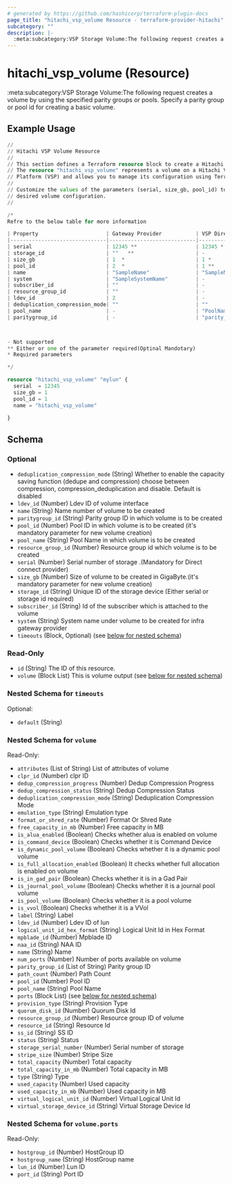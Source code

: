 ```yaml
---
# generated by https://github.com/hashicorp/terraform-plugin-docs
page_title: "hitachi_vsp_volume Resource - terraform-provider-hitachi"
subcategory: ""
description: |-
  :meta:subcategory:VSP Storage Volume:The following request creates a volume by using the specified parity groups or pools. Specify a parity group or pool id for creating a basic volume.
---
```


# hitachi_vsp_volume (Resource)

:meta:subcategory:VSP Storage Volume:The following request creates a volume by using the specified parity groups or pools. Specify a parity group or pool id for creating a basic volume.

## Example Usage

```terraform
//
// Hitachi VSP Volume Resource
//
// This section defines a Terraform resource block to create a Hitachi VSP volume.
// The resource "hitachi_vsp_volume" represents a volume on a Hitachi Virtual Storage
// Platform (VSP) and allows you to manage its configuration using Terraform.
//
// Customize the values of the parameters (serial, size_gb, pool_id) to match your
// desired volume configuration.
//

/* 
Refre to the below table for more information

| Property                      | Gateway Provider           | VSP Direct Connect Provider  |
|-------------------------------|----------------------------|------------------------------|
| serial                        | 12345 **                   | 12345 *                      |
| storage_id                    | ""   **                    | -                            |
| size_gb                       | 1  *                       | 1 *                          |
| pool_id                       | 2  *                       | 1 **                         |
| name                          | "SampleName"               | "SampleName"                 |
| system                        | "SampleSystemName"         | -                            |
| subscriber_id                 | ""                         | -                            |
| resource_group_id             | ""                         | -                            |
| ldev_id                       | 2                          | -                            |
| deduplication_compression_mode| ""                         | ""                           |
| pool_name                     | -                          | "PoolName"   **              |
| paritygroup_id                | -                          | "parity_group_id" **         |



- Not supported
** Either or one of the parameter required(Optinal Mandotary)
* Required parameters

*/

resource "hitachi_vsp_volume" "mylun" {
  serial  = 12345
  size_gb = 1
  pool_id = 1
  name = "hitachi_vsp_volume"

}
```

<!-- schema generated by tfplugindocs -->
## Schema

### Optional

- `deduplication_compression_mode` (String) Whether to enable the capacity saving function (dedupe and compression) choose between compression, compression_deduplication and disable. Default is disabled
- `ldev_id` (Number) Ldev ID of volume interface
- `name` (String) Name number of volume to be created
- `paritygroup_id` (String) Parity group ID in which volume is to be created
- `pool_id` (Number) Pool ID in which volume is to be created (it's mandatory parameter for new volume creation)
- `pool_name` (String) Pool Name in which volume is to be created
- `resource_group_id` (Number) Resource group id which volume is to be created
- `serial` (Number) Serial number of storage .(Mandatory for Direct connect provider)
- `size_gb` (Number) Size of volume to be created in GigaByte.(it's mandatory parameter for new volume creation)
- `storage_id` (String) Unique ID of the storage device (Either serial or storage id required)
- `subscriber_id` (String) Id of the subscriber which is attached to the volume
- `system` (String) System name under volume to be created for infra gateway provider
- `timeouts` (Block, Optional) (see [below for nested schema](#nestedblock--timeouts))

### Read-Only

- `id` (String) The ID of this resource.
- `volume` (Block List) This is volume output (see [below for nested schema](#nestedblock--volume))

<a id="nestedblock--timeouts"></a>
### Nested Schema for `timeouts`

Optional:

- `default` (String)


<a id="nestedblock--volume"></a>
### Nested Schema for `volume`

Read-Only:

- `attributes` (List of String) List of attributes of volume
- `clpr_id` (Number) clpr ID
- `dedup_compression_progress` (Number) Dedup Compression Progress
- `dedup_compression_status` (String) Dedup Compression Status
- `deduplication_compression_mode` (String) Deduplication Compression Mode
- `emulation_type` (String) Emulation type
- `format_or_shred_rate` (Number) Format Or Shred Rate
- `free_capacity_in_mb` (Number) Free capacity in MB
- `is_alua_enabled` (Boolean) Checks whether alua is enabled on volume
- `is_command_device` (Boolean) Checks whether it is Command Device
- `is_dynamic_pool_volume` (Boolean) Checks whether it is a dynamic pool volume
- `is_full_allocation_enabled` (Boolean) It checks whether full allocation is enabled on volume
- `is_in_gad_pair` (Boolean) Checks whether it is in a Gad Pair
- `is_journal_pool_volume` (Boolean) Checks whether it is a journal pool volume
- `is_pool_volume` (Boolean) Checks whether it is a pool volume
- `is_vvol` (Boolean) Checks whether it is a VVol
- `label` (String) Label
- `ldev_id` (Number) Ldev ID of lun
- `logical_unit_id_hex_format` (String) Logical Unit Id in Hex Format
- `mpblade_id` (Number) Mpblade ID
- `naa_id` (String) NAA ID
- `name` (String) Name
- `num_ports` (Number) Number of ports available on volume
- `parity_group_id` (List of String) Parity group ID
- `path_count` (Number) Path Count
- `pool_id` (Number) Pool ID
- `pool_name` (String) Pool Name
- `ports` (Block List) (see [below for nested schema](#nestedblock--volume--ports))
- `provision_type` (String) Provision Type
- `quorum_disk_id` (Number) Quorum Disk Id
- `resource_group_id` (Number) Resource group ID of volume
- `resource_id` (String) Resource Id
- `ss_id` (String) SS ID
- `status` (String) Status
- `storage_serial_number` (Number) Serial number of storage
- `stripe_size` (Number) Stripe Size
- `total_capacity` (Number) Total capacity
- `total_capacity_in_mb` (Number) Total capacity in MB
- `type` (String) Type
- `used_capacity` (Number) Used capacity
- `used_capacity_in_mb` (Number) Used capacity in MB
- `virtual_logical_unit_id` (Number) Virtual Logical Unit Id
- `virtual_storage_device_id` (String) Virtual Storage Device Id

<a id="nestedblock--volume--ports"></a>
### Nested Schema for `volume.ports`

Read-Only:

- `hostgroup_id` (Number) HostGroup ID
- `hostgroup_name` (String) HostGroup name
- `lun_id` (Number) Lun ID
- `port_id` (String) Port ID


